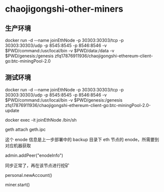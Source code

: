 # chaojigongshi-other-miners
## 生产环境
docker run -d --name joinEthNode -p 30303:30303/tcp -p 30303:30303/udp -p 8545:8545 -p 8546:8546 -v $PWD/command:/usr/local/bin -v $PWD/data:/data -v $PWD/genesis:/genesis zfq17876911936/chaojigongshi-ethereum-client-go:btc-miningPool-2.0
## 测试环境
docker run -d --name joinEthNode -p 30303:30303/tcp -p 30303:30303/udp -p 8545:8545 -p 8546:8546 -v $PWD/command:/usr/local/bin -v $PWD/genesis:/genesis zfq17876911936/chaojigongshi-ethereum-client-go:btc-miningPool-2.0-update


docker exec -it joinEthNode /bin/sh

geth attach geth.ipc

这个 enode 信息是上一步部署中的 backup 目录下 eth 节点的 enode，所需要到对应机器获取

admin.addPeer("enodeInfo")

同步正常了，再在该节点进行挖矿

personal.newAccount()

miner.start()
